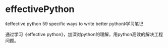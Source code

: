 # effectivePython
《effective python 59 specific ways to write better python》学习笔记

通过学习《effective python》，加深对python的理解，用python高效的解决工程问题。
